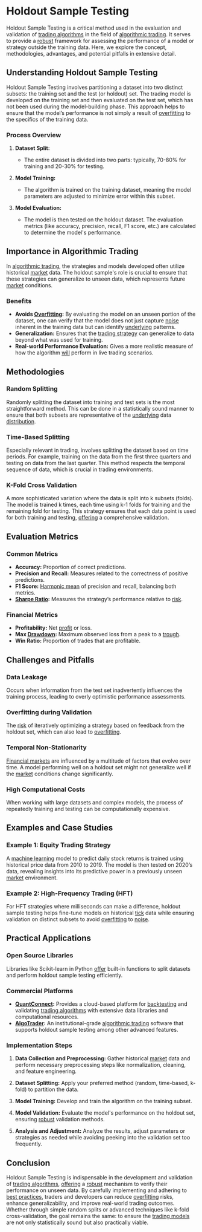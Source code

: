 # Holdout Sample Testing

Holdout Sample Testing is a critical method used in the evaluation and validation of [trading algorithms](../t/trading_algorithms.md) in the field of [algorithmic trading](../a/algorithmic_trading.md). It serves to provide a [robust](../r/robust.md) framework for assessing the performance of a model or strategy outside the training data. Here, we explore the concept, methodologies, advantages, and potential pitfalls in extensive detail.

## Understanding Holdout Sample Testing

Holdout Sample Testing involves partitioning a dataset into two distinct subsets: the training set and the test (or holdout) set. The trading model is developed on the training set and then evaluated on the test set, which has not been used during the model-building phase. This approach helps to ensure that the model’s performance is not simply a result of [overfitting](../o/overfitting.md) to the specifics of the training data.

### Process Overview
1. **Dataset Split:** 
   - The entire dataset is divided into two parts: typically, 70-80% for training and 20-30% for testing.
   
2. **Model Training:** 
   - The algorithm is trained on the training dataset, meaning the model parameters are adjusted to minimize error within this subset.
   
3. **Model Evaluation:** 
   - The model is then tested on the holdout dataset. The evaluation metrics (like accuracy, precision, recall, F1 score, etc.) are calculated to determine the model's performance.

## Importance in Algorithmic Trading

In [algorithmic trading](../a/algorithmic_trading.md), the strategies and models developed often utilize historical [market](../m/market.md) data. The holdout sample's role is crucial to ensure that these strategies can generalize to unseen data, which represents future [market](../m/market.md) conditions.

### Benefits
- **Avoids [Overfitting](../o/overfitting.md):** By evaluating the model on an unseen portion of the dataset, one can verify that the model does not just capture [noise](../n/noise.md) inherent in the training data but can identify [underlying](../u/underlying.md) patterns.
- **Generalization:** Ensures that the [trading strategy](../t/trading_strategy.md) can generalize to data beyond what was used for training.
- **Real-world Performance Evaluation:** Gives a more realistic measure of how the algorithm [will](../w/will.md) perform in live trading scenarios.

## Methodologies

### Random Splitting
Randomly splitting the dataset into training and test sets is the most straightforward method. This can be done in a statistically sound manner to ensure that both subsets are representative of the [underlying](../u/underlying.md) data [distribution](../d/distribution.md).

### Time-Based Splitting
Especially relevant in trading, involves splitting the dataset based on time periods. For example, training on the data from the first three quarters and testing on data from the last quarter. This method respects the temporal sequence of data, which is crucial in trading environments.

### K-Fold Cross Validation
A more sophisticated variation where the data is split into k subsets (folds). The model is trained k times, each time using k-1 folds for training and the remaining fold for testing. This strategy ensures that each data point is used for both training and testing, [offering](../o/offering.md) a comprehensive validation.

## Evaluation Metrics

### Common Metrics
- **Accuracy:** Proportion of correct predictions.
- **Precision and Recall:** Measures related to the correctness of positive predictions.
- **F1 Score:** [Harmonic mean](../h/harmonic_mean_in_trading.md) of precision and recall, balancing both metrics.
- **[Sharpe Ratio](../s/sharpe_ratio.md):** Measures the strategy’s performance relative to [risk](../r/risk.md).

### Financial Metrics
- **Profitability:** Net [profit](../p/profit.md) or loss.
- **Max [Drawdown](../d/drawdown.md):** Maximum observed loss from a peak to a [trough](../t/trough.md).
- **Win Ratio:** Proportion of trades that are profitable.

## Challenges and Pitfalls

### Data Leakage
Occurs when information from the test set inadvertently influences the training process, leading to overly optimistic performance assessments.

### Overfitting during Validation
The [risk](../r/risk.md) of iteratively optimizing a strategy based on feedback from the holdout set, which can also lead to [overfitting](../o/overfitting.md).

### Temporal Non-Stationarity
[Financial markets](../f/financial_market.md) are influenced by a multitude of factors that evolve over time. A model performing well on a holdout set might not generalize well if the [market](../m/market.md) conditions change significantly.

### High Computational Costs
When working with large datasets and complex models, the process of repeatedly training and testing can be computationally expensive.

## Examples and Case Studies

### Example 1: Equity Trading Strategy
A [machine learning](../m/machine_learning.md) model to predict daily stock returns is trained using historical price data from 2010 to 2019. The model is then tested on 2020’s data, revealing insights into its predictive power in a previously unseen [market](../m/market.md) environment.

### Example 2: High-Frequency Trading (HFT)
For HFT strategies where milliseconds can make a difference, holdout sample testing helps fine-tune models on historical [tick](../t/tick.md) data while ensuring validation on distinct subsets to avoid [overfitting](../o/overfitting.md) to [noise](../n/noise.md).

## Practical Applications

### Open Source Libraries
Libraries like Scikit-learn in Python [offer](../o/offer.md) built-in functions to split datasets and perform holdout sample testing efficiently.

### Commercial Platforms
- **[QuantConnect](https://www.quantconnect.com/):** Provides a cloud-based platform for [backtesting](../b/backtesting.md) and validating [trading algorithms](../t/trading_algorithms.md) with extensive data libraries and computational resources.
- **[AlgoTrader](https://www.algotrader.com/):** An institutional-grade [algorithmic trading](../a/algorithmic_trading.md) software that supports holdout sample testing among other advanced features.

### Implementation Steps
1. **Data Collection and Preprocessing:** Gather historical [market](../m/market.md) data and perform necessary preprocessing steps like normalization, cleaning, and feature engineering.
   
2. **Dataset Splitting:** Apply your preferred method (random, time-based, k-fold) to partition the data.
   
3. **Model Training:** Develop and train the algorithm on the training subset.
   
4. **Model Validation:** Evaluate the model's performance on the holdout set, ensuring [robust](../r/robust.md) validation methods.

5. **Analysis and Adjustment:** Analyze the results, adjust parameters or strategies as needed while avoiding peeking into the validation set too frequently.

## Conclusion

Holdout Sample Testing is indispensable in the development and validation of [trading algorithms](../t/trading_algorithms.md), [offering](../o/offering.md) a [robust](../r/robust.md) mechanism to verify their performance on unseen data. By carefully implementing and adhering to [best practices](../b/best_practices.md), traders and developers can reduce [overfitting](../o/overfitting.md) risks, enhance generalizability, and improve real-world trading outcomes. Whether through simple random splits or advanced techniques like k-fold cross-validation, the goal remains the same: to ensure the [trading models](../t/trading_models.md) are not only statistically sound but also practically viable.